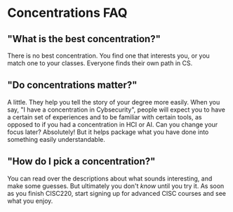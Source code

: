 

# Concentrations FAQ

## "What is the best concentration?"

There is no best concentration. You find one that interests you, or you match one to your classes. Everyone finds their own path in CS.

## "Do concentrations matter?"

A little. They help you tell the story of your degree more easily. When you say, "I have a concentration in Cybsecurity", people will expect you to have a certain set of experiences and to be familiar with certain tools, as opposed to if you had a concentration in HCI or AI. Can you change your focus later? Absolutely! But it helps package what you have done into something easily understandable.

## "How do I pick a concentration?"

You can read over the descriptions about what sounds interesting, and make some guesses. But ultimately you don't *know* until you try it. As soon as you finish CISC220, start signing up for advanced CISC courses and see what you enjoy.
